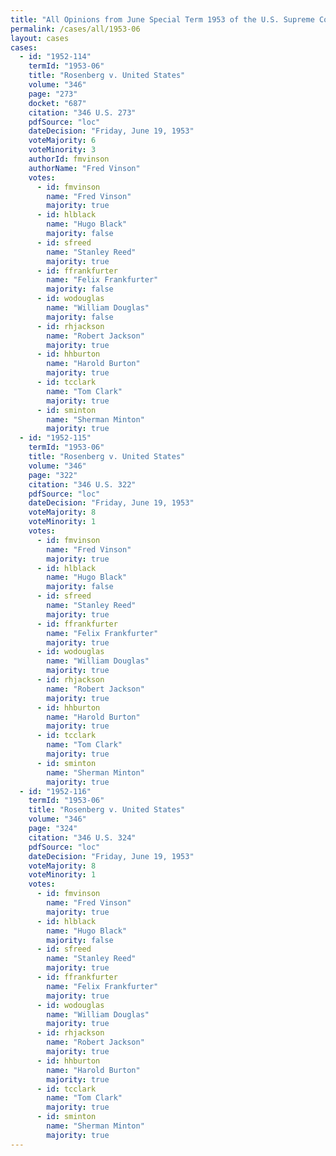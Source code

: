 ```yaml
---
title: "All Opinions from June Special Term 1953 of the U.S. Supreme Court"
permalink: /cases/all/1953-06
layout: cases
cases:
  - id: "1952-114"
    termId: "1953-06"
    title: "Rosenberg v. United States"
    volume: "346"
    page: "273"
    docket: "687"
    citation: "346 U.S. 273"
    pdfSource: "loc"
    dateDecision: "Friday, June 19, 1953"
    voteMajority: 6
    voteMinority: 3
    authorId: fmvinson
    authorName: "Fred Vinson"
    votes:
      - id: fmvinson
        name: "Fred Vinson"
        majority: true
      - id: hlblack
        name: "Hugo Black"
        majority: false
      - id: sfreed
        name: "Stanley Reed"
        majority: true
      - id: ffrankfurter
        name: "Felix Frankfurter"
        majority: false
      - id: wodouglas
        name: "William Douglas"
        majority: false
      - id: rhjackson
        name: "Robert Jackson"
        majority: true
      - id: hhburton
        name: "Harold Burton"
        majority: true
      - id: tcclark
        name: "Tom Clark"
        majority: true
      - id: sminton
        name: "Sherman Minton"
        majority: true
  - id: "1952-115"
    termId: "1953-06"
    title: "Rosenberg v. United States"
    volume: "346"
    page: "322"
    citation: "346 U.S. 322"
    pdfSource: "loc"
    dateDecision: "Friday, June 19, 1953"
    voteMajority: 8
    voteMinority: 1
    votes:
      - id: fmvinson
        name: "Fred Vinson"
        majority: true
      - id: hlblack
        name: "Hugo Black"
        majority: false
      - id: sfreed
        name: "Stanley Reed"
        majority: true
      - id: ffrankfurter
        name: "Felix Frankfurter"
        majority: true
      - id: wodouglas
        name: "William Douglas"
        majority: true
      - id: rhjackson
        name: "Robert Jackson"
        majority: true
      - id: hhburton
        name: "Harold Burton"
        majority: true
      - id: tcclark
        name: "Tom Clark"
        majority: true
      - id: sminton
        name: "Sherman Minton"
        majority: true
  - id: "1952-116"
    termId: "1953-06"
    title: "Rosenberg v. United States"
    volume: "346"
    page: "324"
    citation: "346 U.S. 324"
    pdfSource: "loc"
    dateDecision: "Friday, June 19, 1953"
    voteMajority: 8
    voteMinority: 1
    votes:
      - id: fmvinson
        name: "Fred Vinson"
        majority: true
      - id: hlblack
        name: "Hugo Black"
        majority: false
      - id: sfreed
        name: "Stanley Reed"
        majority: true
      - id: ffrankfurter
        name: "Felix Frankfurter"
        majority: true
      - id: wodouglas
        name: "William Douglas"
        majority: true
      - id: rhjackson
        name: "Robert Jackson"
        majority: true
      - id: hhburton
        name: "Harold Burton"
        majority: true
      - id: tcclark
        name: "Tom Clark"
        majority: true
      - id: sminton
        name: "Sherman Minton"
        majority: true
---
```

